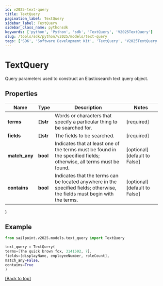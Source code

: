 ```yaml
---
id: v2025-text-query
title: TextQuery
pagination_label: TextQuery
sidebar_label: TextQuery
sidebar_class_name: pythonsdk
keywords: ['python', 'Python', 'sdk', 'TextQuery', 'V2025TextQuery']
slug: /tools/sdk/python/v2025/models/text-query
tags: ['SDK', 'Software Development Kit', 'TextQuery', 'V2025TextQuery']
---
```


# TextQuery

Query parameters used to construct an Elasticsearch text query object.

## Properties

| Name | Type | Description | Notes |
| --- | --- | --- | --- |
| **terms** | **[]str** | Words or characters that specify a particular thing to be searched for. | [required] |
| **fields** | **[]str** | The fields to be searched. | [required] |
| **match_any** | **bool** | Indicates that at least one of the terms must be found in the specified fields; otherwise, all terms must be found. | [optional] [default to False] |
| **contains** | **bool** | Indicates that the terms can be located anywhere in the specified fields; otherwise, the fields must begin with the terms. | [optional] [default to False] |

}

## Example

```python
from sailpoint.v2025.models.text_query import TextQuery

text_query = TextQuery(
terms=[The quick brown fox, 3141592, 7],
fields=[displayName, employeeNumber, roleCount],
match_any=False,
contains=True
)

```

[[Back to top]](#)
